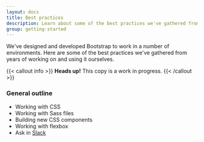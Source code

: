 ```yaml
---
layout: docs
title: Best practices
description: Learn about some of the best practices we've gathered from years of working on and using Bootstrap.
group: getting-started
---
```


We've designed and developed Bootstrap to work in a number of environments. Here are some of the best practices we've gathered from years of working on and using it ourselves.

{{< callout info >}}
**Heads up!** This copy is a work in progress.
{{< /callout >}}

### General outline

- Working with CSS
- Working with Sass files
- Building new CSS components
- Working with flexbox
- Ask in [Slack](https://bootstrap-slack.herokuapp.com/)
